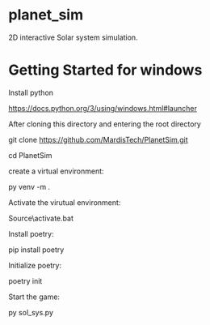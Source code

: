 # planet_sim
2D interactive Solar system simulation.

# Getting Started for windows

Install python 

https://docs.python.org/3/using/windows.html#launcher


After cloning this directory and entering the root directory

git clone https://github.com/MardisTech/PlanetSim.git

cd PlanetSim


create a virtual environment:

py venv -m .


Activate the virutual environment:

Source\activate.bat

Install poetry:

pip install poetry


Initialize poetry:

poetry init


Start the game:

py sol_sys.py






